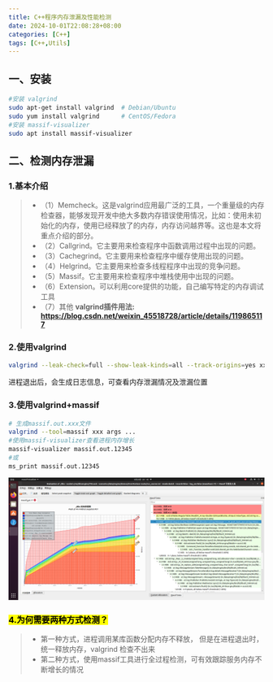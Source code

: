 ```yaml
---
title: C++程序内存泄漏及性能检测
date: 2024-10-01T22:08:28+08:00
categories: [C++]
tags: [C++,Utils]
---
```


## 一、安装
``` bash 安装valgrind及massif-visualizer可视化分析工具
#安装 valgrind
sudo apt-get install valgrind  # Debian/Ubuntu
sudo yum install valgrind      # CentOS/Fedora
#安装 massif-visualizer
sudo apt install massif-visualizer
```
## 二、检测内存泄漏
### 1.基本介绍
>- （1）Memcheck。这是valgrind应用最广泛的工具，一个重量级的内存检查器，能够发现开发中绝大多数内存错误使用情况，比如：使用未初始化的内存，使用已经释放了的内存，内存访问越界等。这也是本文将重点介绍的部分。
>- （2）Callgrind。它主要用来检查程序中函数调用过程中出现的问题。
>- （3）Cachegrind。它主要用来检查程序中缓存使用出现的问题。
>- （4）Helgrind。它主要用来检查多线程程序中出现的竞争问题。
>- （5）Massif。它主要用来检查程序中堆栈使用中出现的问题。
>- （6）Extension。可以利用core提供的功能，自己编写特定的内存调试工具
>- （7）其他 **valgrind插件用法: https://blog.csdn.net/weixin_45518728/article/details/119865117** 


### 2.使用valgrind
``` bash 
valgrind --leak-check=full --show-leak-kinds=all --track-origins=yes xxx args ...
```
进程退出后，会生成日志信息，可查看内存泄漏情况及泄漏位置
### 3.使用valgrind+massif
```bash
# 生成massif.out.xxx文件
valgrind --tool=massif xxx args ...
#使用massif-visualizer查看进程内存增长
massif-visualizer massif.out.12345
#或 
ms_print massif.out.12345 
```
![这是图片](/images/massif.png "内存泄漏检测")
### <mark> 4.为何需要两种方式检测？<mark>
>
>- 第一种方式，进程调用某库函数分配内存不释放， 但是在进程退出时，统一释放内存，valgrind 检查不出来
>- 第二种方式，使用massif工具进行全过程检测，可有效跟踪服务内存不断增长的情况